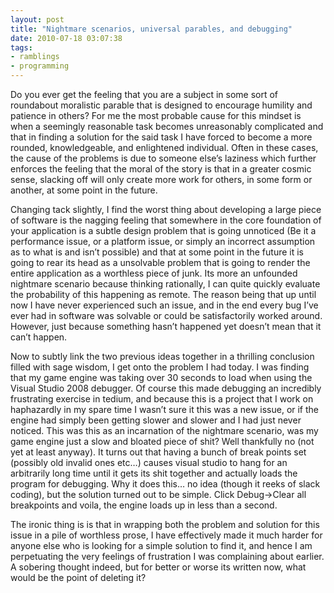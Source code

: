```yaml
---
layout: post
title: "Nightmare scenarios, universal parables, and debugging"
date: 2010-07-18 03:07:38
tags:
- ramblings
- programming
---
```


Do you ever get the feeling that you are a subject in some sort of roundabout moralistic parable that is designed to encourage humility and patience in others? For me the most probable cause for this mindset is when a seemingly reasonable task becomes unreasonably complicated and that in finding a solution for the said task I have forced to become a more rounded, knowledgeable, and enlightened individual. Often in these cases, the cause of the problems is due to someone else’s laziness which further enforces the feeling that the moral of the story is that in a greater cosmic sense, slacking off will only create more work for others, in some form or another, at some point in the future.



Changing tack slightly, I find the worst thing about developing a large piece of software is the nagging feeling that somewhere in the core foundation of your application is a subtle design problem that is going unnoticed (Be it a performance issue, or a platform issue, or simply an incorrect assumption as to what is and isn’t possible) and that at some point in the future it is going to rear its head as a unsolvable problem that is going to render the entire application as a worthless piece of junk. Its more an unfounded nightmare scenario because thinking rationally, I can quite quickly evaluate the probability of this happening as remote. The reason being that up until now I have never experienced such an issue, and in the end every bug I’ve ever had in software was solvable or could be satisfactorily worked around. However, just because something hasn’t happened yet doesn’t mean that it can’t happen.



Now to subtly link the two previous ideas together in a thrilling conclusion filled with sage wisdom, I get onto the problem I had today. I was finding that my game engine was taking over 30 seconds to load when using the Visual Studio 2008 debugger. Of course this made debugging an incredibly frustrating exercise in tedium, and because this is a project that I work on haphazardly in my spare time I wasn’t sure it this was a new issue, or if the engine had simply been getting slower and slower and I had just never noticed. This was this as an incarnation of the nightmare scenario, was my game engine just a slow and bloated piece of shit? Well thankfully no (not yet at least anyway). It turns out that having a bunch of break points set (possibly old invalid ones etc…) causes visual studio to hang for an arbitrarily long time until it gets its shit together and actually loads the program for debugging. Why it does this… no idea (though it reeks of slack coding), but the solution turned out to be simple. Click Debug-&gt;Clear all breakpoints and voila, the engine loads up in less than a second.



The ironic thing is is that in wrapping both the problem and solution for this issue in a pile of worthless prose, I have effectively made it much harder for anyone else who is looking for a simple solution to find it, and hence I am perpetuating the very feelings of frustration I was complaining about earlier. A sobering thought indeed, but for better or worse its written now, what would be the point of deleting it?
